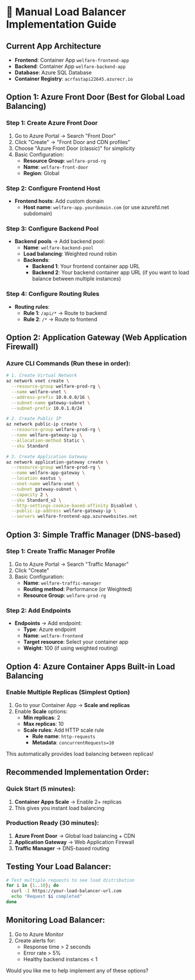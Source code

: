 # 🔧 Manual Load Balancer Implementation Guide

## Current App Architecture
- **Frontend**: Container App `welfare-frontend-app`
- **Backend**: Container App `welfare-backend-app` 
- **Database**: Azure SQL Database
- **Container Registry**: `acrfastapi22645.azurecr.io`

## Option 1: Azure Front Door (Best for Global Load Balancing)

### Step 1: Create Azure Front Door
1. Go to Azure Portal → Search "Front Door"
2. Click "Create" → "Front Door and CDN profiles"
3. Choose "Azure Front Door (classic)" for simplicity
4. Basic Configuration:
   - **Resource Group**: `welfare-prod-rg`
   - **Name**: `welfare-front-door`
   - **Region**: Global

### Step 2: Configure Frontend Host
- **Frontend hosts**: Add custom domain
  - **Host name**: `welfare-app.yourdomain.com` (or use azurefd.net subdomain)

### Step 3: Configure Backend Pool
- **Backend pools** → Add backend pool:
  - **Name**: `welfare-backend-pool`
  - **Load balancing**: Weighted round robin
  - **Backends**:
    - **Backend 1**: Your frontend container app URL
    - **Backend 2**: Your backend container app URL (if you want to load balance between multiple instances)

### Step 4: Configure Routing Rules
- **Routing rules**:
  - **Rule 1**: `/api/*` → Route to backend
  - **Rule 2**: `/*` → Route to frontend

## Option 2: Application Gateway (Web Application Firewall)

### Azure CLI Commands (Run these in order):

```bash
# 1. Create Virtual Network
az network vnet create \
  --resource-group welfare-prod-rg \
  --name welfare-vnet \
  --address-prefix 10.0.0.0/16 \
  --subnet-name gateway-subnet \
  --subnet-prefix 10.0.1.0/24

# 2. Create Public IP
az network public-ip create \
  --resource-group welfare-prod-rg \
  --name welfare-gateway-ip \
  --allocation-method Static \
  --sku Standard

# 3. Create Application Gateway
az network application-gateway create \
  --resource-group welfare-prod-rg \
  --name welfare-app-gateway \
  --location eastus \
  --vnet-name welfare-vnet \
  --subnet gateway-subnet \
  --capacity 2 \
  --sku Standard_v2 \
  --http-settings-cookie-based-affinity Disabled \
  --public-ip-address welfare-gateway-ip \
  --servers welfare-frontend-app.azurewebsites.net
```

## Option 3: Simple Traffic Manager (DNS-based)

### Step 1: Create Traffic Manager Profile
1. Go to Azure Portal → Search "Traffic Manager"
2. Click "Create"
3. Basic Configuration:
   - **Name**: `welfare-traffic-manager`
   - **Routing method**: Performance (or Weighted)
   - **Resource Group**: `welfare-prod-rg`

### Step 2: Add Endpoints
- **Endpoints** → Add endpoint:
  - **Type**: Azure endpoint
  - **Name**: `welfare-frontend`
  - **Target resource**: Select your container app
  - **Weight**: 100 (if using weighted routing)

## Option 4: Azure Container Apps Built-in Load Balancing

### Enable Multiple Replicas (Simplest Option)
1. Go to your Container App → **Scale and replicas**
2. Enable **Scale** options:
   - **Min replicas**: 2
   - **Max replicas**: 10
   - **Scale rules**: Add HTTP scale rule
     - **Rule name**: `http-requests`
     - **Metadata**: `concurrentRequests=10`

This automatically provides load balancing between replicas!

## Recommended Implementation Order:

### Quick Start (5 minutes):
1. **Container Apps Scale** → Enable 2+ replicas
2. This gives you instant load balancing

### Production Ready (30 minutes):
1. **Azure Front Door** → Global load balancing + CDN
2. **Application Gateway** → Web Application Firewall
3. **Traffic Manager** → DNS-based routing

## Testing Your Load Balancer:

```bash
# Test multiple requests to see load distribution
for i in {1..10}; do
  curl -I https://your-load-balancer-url.com
  echo "Request $i completed"
done
```

## Monitoring Load Balancer:
1. Go to Azure Monitor
2. Create alerts for:
   - Response time > 2 seconds
   - Error rate > 5%
   - Healthy backend instances < 1

Would you like me to help implement any of these options?